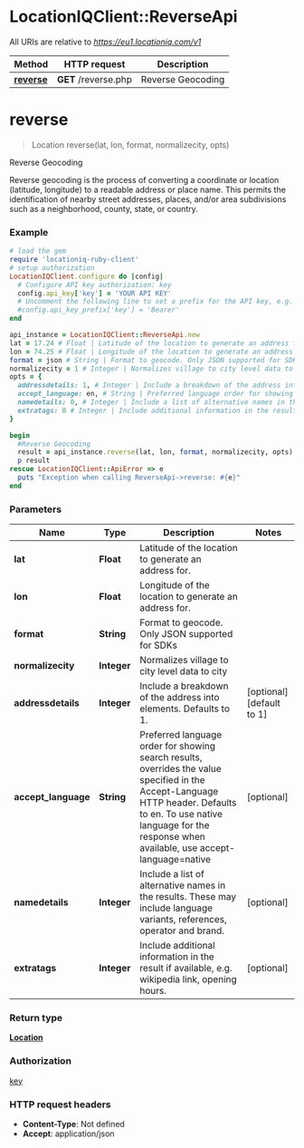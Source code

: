 # LocationIQClient::ReverseApi

All URIs are relative to *https://eu1.locationiq.com/v1*

Method | HTTP request | Description
------------- | ------------- | -------------
[**reverse**](ReverseApi.md#reverse) | **GET** /reverse.php | Reverse Geocoding


# **reverse**
> Location reverse(lat, lon, format, normalizecity, opts)

Reverse Geocoding

Reverse geocoding is the process of converting a coordinate or location (latitude, longitude) to a readable address or place name. This permits the identification of nearby street addresses, places, and/or area subdivisions such as a neighborhood, county, state, or country.

### Example
```ruby
# load the gem
require 'locationiq-ruby-client'
# setup authorization
LocationIQClient.configure do |config|
  # Configure API key authorization: key
  config.api_key['key'] = 'YOUR API KEY'
  # Uncomment the following line to set a prefix for the API key, e.g. 'Bearer' (defaults to nil)
  #config.api_key_prefix['key'] = 'Bearer'
end

api_instance = LocationIQClient::ReverseApi.new
lat = 17.24 # Float | Latitude of the location to generate an address for.
lon = 74.25 # Float | Longitude of the location to generate an address for.
format = json # String | Format to geocode. Only JSON supported for SDKs
normalizecity = 1 # Integer | Normalizes village to city level data to city
opts = {
  addressdetails: 1, # Integer | Include a breakdown of the address into elements. Defaults to 1.
  accept_language: en, # String | Preferred language order for showing search results, overrides the value specified in the Accept-Language HTTP header. Defaults to en. To use native language for the response when available, use accept-language=native
  namedetails: 0, # Integer | Include a list of alternative names in the results. These may include language variants, references, operator and brand.
  extratags: 0 # Integer | Include additional information in the result if available, e.g. wikipedia link, opening hours.
}

begin
  #Reverse Geocoding
  result = api_instance.reverse(lat, lon, format, normalizecity, opts)
  p result
rescue LocationIQClient::ApiError => e
  puts "Exception when calling ReverseApi->reverse: #{e}"
end
```

### Parameters

Name | Type | Description  | Notes
------------- | ------------- | ------------- | -------------
 **lat** | **Float**| Latitude of the location to generate an address for. | 
 **lon** | **Float**| Longitude of the location to generate an address for. | 
 **format** | **String**| Format to geocode. Only JSON supported for SDKs | 
 **normalizecity** | **Integer**| Normalizes village to city level data to city | 
 **addressdetails** | **Integer**| Include a breakdown of the address into elements. Defaults to 1. | [optional] [default to 1]
 **accept_language** | **String**| Preferred language order for showing search results, overrides the value specified in the Accept-Language HTTP header. Defaults to en. To use native language for the response when available, use accept-language&#x3D;native | [optional] 
 **namedetails** | **Integer**| Include a list of alternative names in the results. These may include language variants, references, operator and brand. | [optional] 
 **extratags** | **Integer**| Include additional information in the result if available, e.g. wikipedia link, opening hours. | [optional] 

### Return type

[**Location**](Location.md)

### Authorization

[key](../README.md#key)

### HTTP request headers

 - **Content-Type**: Not defined
 - **Accept**: application/json



